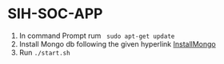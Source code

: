 # SIH-SOC-APP
1. In command Prompt rum <code> sudo apt-get update </code>
2. Install Mongo db following the given hyperlink [InstallMongo]("htps://docs.mongodb.com/manual/installation/")
3. Run <code>./start.sh</code>
